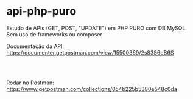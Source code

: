 # api-php-puro
Estudo de APIs (GET, POST, "UPDATE") em PHP PURO com DB MySQL. Sem uso de frameworks ou composer 

Documentação da API:
https://documenter.getpostman.com/view/15500369/2s83S6dB6S

<br><br>

Rodar no Postman:
https://www.getpostman.com/collections/054b225b5380e548c0da

